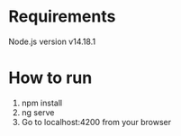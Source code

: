 # Requirements
Node.js version v14.18.1

# How to run
1. npm install
2. ng serve
3. Go to localhost:4200 from your browser

